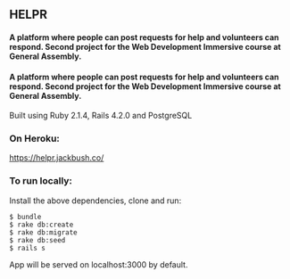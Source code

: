 ## HELPR

#### A platform where people can post requests for help and volunteers can respond. Second project for the Web Development Immersive course at General Assembly.

#### A platform where people can post requests for help and volunteers can respond. Second project for the Web Development Immersive course at General Assembly.

Built using Ruby 2.1.4, Rails 4.2.0 and PostgreSQL

### On Heroku:

<https://helpr.jackbush.co/>

### To run locally:

Install the above dependencies, clone and run:
```
$ bundle
$ rake db:create
$ rake db:migrate
$ rake db:seed
$ rails s
```
App will be served on localhost:3000 by default.
